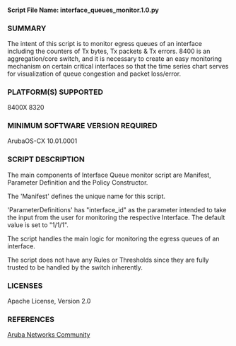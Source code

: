 #### Script File Name: interface\_queues\_monitor.1.0.py

### SUMMARY
The intent of this script is to monitor egress queues of an interface including the counters of Tx bytes, Tx packets & Tx errors. 8400 is an aggregation/core switch, and it is necessary to create an easy monitoring mechanism on certain critical interfaces so that the time series chart serves for visualization of queue congestion and packet loss/error.

### PLATFORM(S) SUPPORTED
8400X
8320

### MINIMUM SOFTWARE VERSION REQUIRED
ArubaOS-CX 10.01.0001

### SCRIPT DESCRIPTION
The main components of Interface Queue monitor script are Manifest, Parameter Definition and the Policy Constructor.

The 'Manifest' defines the unique name for this script.

'ParameterDefinitions' has "interface_id" as the parameter intended to take the input from the user for monitoring the respective Interface. The default value is set to "1/1/1".

The script handles the main logic for monitoring the egress queues of an interface.

The script does not have any Rules or Thresholds since they are fully trusted to be handled by the switch inherently.


### LICENSES
Apache License, Version 2.0

### REFERENCES
[Aruba Networks Community](http://community.arubanetworks.com/t5/Network-Analytic-Engine/ct-p/NetworkAnalyticEngine)
